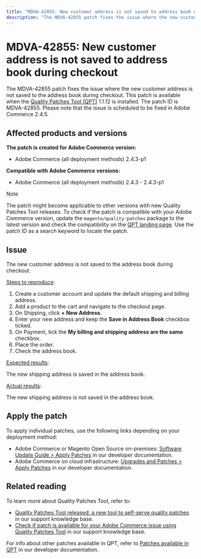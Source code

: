 ```yaml
---
title: "MDVA-42855: New customer address is not saved to address book during checkout "
description: "The MDVA-42855 patch fixes the issue where the new customer address is not saved to the address book during checkout. This patch is available when the [Quality Patches Tool (QPT)](https://experienceleague.adobe.com/docs/commerce-knowledge-base/kb/announcements/commerce-announcements/magento-quality-patches-released-new-tool-to-self-serve-quality-patches.html) 1.1.12 is installed. The patch ID is MDVA-42855. Please note that the issue is scheduled to be fixed in Adobe Commerce 2.4.5."
---
```


# MDVA-42855: New customer address is not saved to address book during checkout 

The MDVA-42855 patch fixes the issue where the new customer address is not saved to the address book during checkout. This patch is available when the [Quality Patches Tool (QPT)](https://experienceleague.adobe.com/docs/commerce-knowledge-base/kb/announcements/commerce-announcements/magento-quality-patches-released-new-tool-to-self-serve-quality-patches.html) 1.1.12 is installed. The patch ID is MDVA-42855. Please note that the issue is scheduled to be fixed in Adobe Commerce 2.4.5.

## Affected products and versions

**The patch is created for Adobe Commerce version:**

* Adobe Commerce (all deployment methods) 2.4.3-p1

**Compatible with Adobe Commerce versions:**

* Adobe Commerce (all deployment methods) 2.4.3 - 2.4.3-p1

>[!NOTE]
>
>The patch might become applicable to other versions with new Quality Patches Tool releases. To check if the patch is compatible with your Adobe Commerce version, update the `magento/quality-patches` package to the latest version and check the compatibility on the [QPT landing page](https://devdocs.magento.com/quality-patches/tool.html#patch-grid). Use the patch ID as a search keyword to locate the patch.

## Issue

The new customer address is not saved to the address book during checkout.

<u>Steps to reproduce</u>:

1. Create a customer account and update the default shipping and billing address.
1. Add a product to the cart and navigate to the checkout page.
1. On Shipping, click **+ New Address**.
1. Enter your new address and keep the **Save in Address Book** checkbox ticked.
1. On Payment, tick the **My billing and shipping address are the same** checkbox.
1. Place the order.
1. Check the address book.

<u>Expected results</u>:

The new shipping address is saved in the address book.

<u>Actual results</u>:

The new shipping address is not saved in the address book.

## Apply the patch

To apply individual patches, use the following links depending on your deployment method:

* Adobe Commerce or Magento Open Source on-premises: [Software Update Guide > Apply Patches](https://devdocs.magento.com/guides/v2.4/comp-mgr/patching/mqp.html) in our developer documentation.
* Adobe Commerce on cloud infrastructure: [Upgrades and Patches > Apply Patches](https://devdocs.magento.com/cloud/project/project-patch.html) in our developer documentation.

## Related reading

To learn more about Quality Patches Tool, refer to:

* [Quality Patches Tool released: a new tool to self-serve quality patches](https://experienceleague.adobe.com/docs/commerce-knowledge-base/kb/announcements/commerce-announcements/magento-quality-patches-released-new-tool-to-self-serve-quality-patches.html) in our support knowledge base.
* [Check if patch is available for your Adobe Commerce issue using Quality Patches Tool](https://support.magento.com/hc/en-us/articles/360047125252) in our support knowledge base.

For info about other patches available in QPT, refer to [Patches available in QPT](https://devdocs.magento.com/quality-patches/tool.html#patch-grid) in our developer documentation.